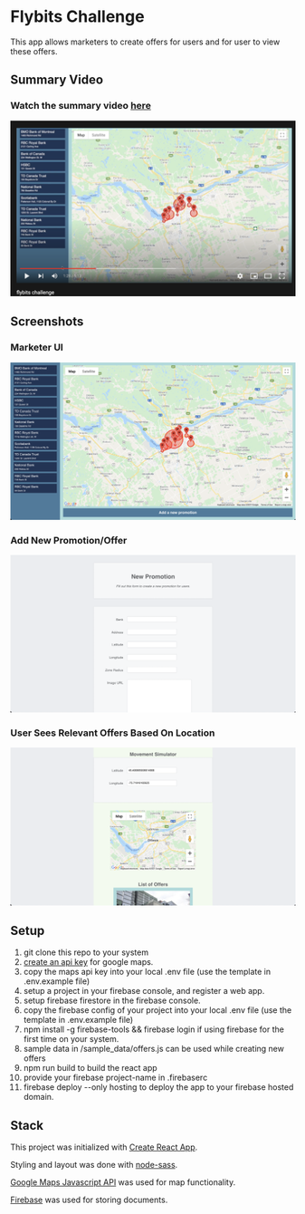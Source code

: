 # Flybits Challenge
This app allows marketers to create offers for users and for user to view these offers.

## Summary Video
### Watch the summary video [here](https://youtu.be/b4K0Is27qF0)
![Summary Video](./screenshots/imageOfYoutubeVideo.png)

## Screenshots
### Marketer UI
![Marketer UI](./screenshots/marketerUi.png)

### Add New Promotion/Offer
![Add New Promotion](./screenshots/addANewPromotion.png)

### User Sees Relevant Offers Based On Location
![Marketer UI](./screenshots/userUi.png)

## Setup
1. git clone this repo to your system
1. [create an api key](https://developers.google.com/maps/documentation/javascript/get-api-key) for google maps.
1. copy the maps api key into your local .env file (use the template in .env.example file)
1. setup a project in your firebase console, and register a web app.
1. setup firebase firestore in the firebase console. 
1. copy the firebase config of your project into your local .env file (use the template in .env.example file)
1. npm install -g firebase-tools && firebase login if using firebase for the first time on your system.
1. sample data in /sample_data/offers.js can be used while creating new offers
1. npm run build to build the react app
1. provide your firebase project-name in .firebaserc
1. firebase deploy --only hosting to deploy the app to your firebase hosted domain. 

## Stack
This project was initialized with [Create React App](https://github.com/facebook/create-react-app).

Styling and layout was done with [node-sass](https://github.com/sass/node-sass).

[Google Maps Javascript API](https://developers.google.com/maps/documentation/javascript/overview) was used for map functionality.

[Firebase](https://firebase.google.com/) was used for storing documents. 
